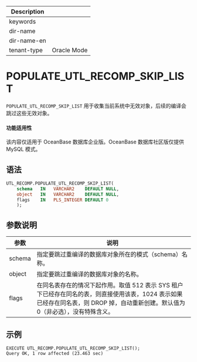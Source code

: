 | Description   |                 |
|---------------|-----------------|
| keywords      |                 |
| dir-name      |                 |
| dir-name-en   |                 |
| tenant-type   | Oracle Mode     |

# POPULATE_UTL_RECOMP_SKIP_LIST

`POPULATE_UTL_RECOMP_SKIP_LIST` 用于收集当前系统中无效对象，后续的编译会跳过这些无效对象。

 <main id="notice" >
    <h4>功能适用性</h4>
    <p>该内容仅适用于 OceanBase 数据库企业版。OceanBase 数据库社区版仅提供 MySQL 模式。</p>
  </main>

## 语法

```sql
UTL_RECOMP.POPULATE_UTL_RECOMP_SKIP_LIST(
    schema   IN   VARCHAR2    DEFAULT NULL,
    object   IN   VARCHAR2    DEFAULT NULL,
    flags    IN   PLS_INTEGER DEFAULT 0
    );
```

## 参数说明

|                       参数            |                说明                       |
|--------------------------------------------|---------------------------------------------------|
|schema|指定要跳过重编译的数据库对象所在的模式（schema）名称。|
|object|指定要跳过重编译的数据库对象的名称。|
|flags|在同名表存在的情况下起作用。取值 512 表示 SYS 租户下已经存在同名的表，则直接使用该表，1024 表示如果已经存在同名表，则 DROP 掉，自动重新创建。默认值为 0（非必选），没有特殊含义。|

## 示例

```shell
EXECUTE UTL_RECOMP.POPULATE_UTL_RECOMP_SKIP_LIST();
Query OK, 1 row affected (23.463 sec)
```
